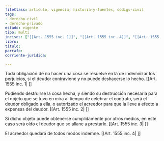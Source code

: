 ```yaml
---
fileClass: articulo, vigencia, historia-y-fuentes, codigo-civil
tags:
- derecho-civil
- derecho-privado
estado: vigente
tipo: multi
incisos: ["[[Art. 1555 inc. 1]]", "[[Art. 1555 inc. 4]]", "[[Art. 1555 inc. 3]]", "[[Art. 1555 inc. 2]]"]
libro:
titulo:
parrafo:
corriente-juridica:

---
```

Toda obligación de no hacer una cosa se resuelve en la de indemnizar los perjuicios, si el deudor contraviene y no puede deshacerse lo hecho. [[Art. 1555 inc. 1| ]]

Pudiendo destruirse la cosa hecha, y siendo su destrucción necesaria para el objeto que se tuvo en mira al tiempo de celebrar el contrato, será el deudor obligado a ella, o autorizado el acreedor para que la lleve a efecto a expensas del deudor. [[Art. 1555 inc. 2| ]]

Si dicho objeto puede obtenerse cumplidamente por otros medios, en este caso será oído el deudor que se allane a prestarlo. [[Art. 1555 inc. 3| ]]

El acreedor quedará de todos modos indemne. [[Art. 1555 inc. 4| ]]